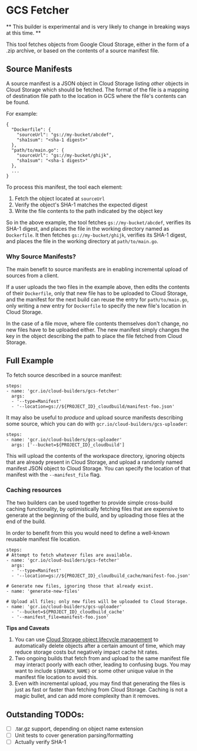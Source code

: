 # GCS Fetcher

** This builder is experimental and is very likely to change in breaking ways at
this time. **

This tool fetches objects from Google Cloud Storage, either in the form of a
.zip archive, or based on the contents of a source manifest file.

## Source Manifests

A source manifest is a JSON object in Cloud Storage listing *other* objects in
Cloud Storage which should be fetched. The format of the file is a mapping of
destination file path to the location in GCS where the file's contents can be
found.

For example:

```
{
  "Dockerfile": {
    "sourceUrl": "gs://my-bucket/abcdef",
    "sha1sum": "<sha-1 digest>"
  },
  "path/to/main.go": {
    "sourceUrl": "gs://my-bucket/ghijk",
    "sha1sum": "<sha-1 digest>"
  },
  ...
}
```

To process this manifest, the tool each element:

1. Fetch the object located at `sourceUrl`
1. Verify the object's SHA-1 matches the expected digest
1. Write the file contents to the path indicated by the object key

So in the above example, the tool fetches `gs://my-bucket/abcdef`, verifies its
SHA-1 digest, and places the file in the working directory named as
`Dockerfile`. It then fetches `gs://my-bucket/ghijk`, verifies its SHA-1 digest,
and places the file in the working directory at `path/to/main.go`.

### Why Source Manifests?

The main benefit to source manifests are in enabling incremental upload of
sources from a client.

If a user uploads the two files in the example above, then edits the contents of
their `Dockerfile`, only that new file has to be uploaded to Cloud Storage, and
the manifest for the next build can reuse the entry for `path/to/main.go`,
only writing a new entry for `Dockerfile` to specify the new file's location in
Cloud Storage.

In the case of a file move, where file contents themselves don't change, no new
files have to be uploaded either. The new manifest simply changes the key in the
object describing the path to place the file fetched from Cloud Storage.

## Full Example

To fetch source described in a source manifest:

```
steps:
- name: 'gcr.io/cloud-builders/gcs-fetcher'
  args:
  - '--type=Manifest'
  - '--location=gs://${PROJECT_ID}_cloudbuild/manifest-foo.json'
```


It may also be useful to _produce_ and upload source manifests describing some
source, which you can do with `gcr.io/cloud-builders/gcs-uploader`:

```
steps:
- name: 'gcr.io/cloud-builders/gcs-uploader'
  args: ['--bucket=${PROJECT_ID}_cloudbuild']
```

This will upload the contents of the workspace directory, ignoring objects that
are already present in Cloud Storage, and upload a randomly named manifest JSON
object to Cloud Storage. You can specify the location of that manifest with the
`--manifest_file` flag.

### Caching resources

The two builders can be used together to provide simple cross-build caching
functionality, by optimistically fetching files that are expensive to generate
at the beginning of the build, and by uploading those files at the end of the
build.

In order to benefit from this you would need to define a well-known reusable
manifest file location.

```
steps:
# Attempt to fetch whatever files are available.
- name: 'gcr.io/cloud-builders/gcs-fetcher'
  args:
  - '--type=Manifest'
  - '--location=gs://${PROJECT_ID}_cloudbuild_cache/manifest-foo.json'

# Generate new files, ignoring those that already exist.
- name: 'generate-new-files'

# Upload all files; only new files will be uploaded to Cloud Storage.
- name: 'gcr.io/cloud-builders/gcs-uploader'
  - '--bucket=${PROJECT_ID}_cloudbuild_cache'
  - '--manifest_file=manifest-foo.json'
```

**Tips and Caveats**

1. You can use [Cloud Storage object lifecycle
   management](https://cloud.google.com/storage/docs/lifecycle) to automatically
   delete objects after a certain amount of time, which may reduce storage costs
   but negatively impact cache hit rates.
1. Two ongoing builds that fetch from and upload to the same manifest file may
   interact poorly with each other, leading to confusing bugs. You may want to
   include `${BRANCH_NAME}` or some other unique value in the manifest file
   location to avoid this.
1. Even with incremental upload, you may find that generating the files is just
   as fast or faster than fetching from Cloud Storage. Caching is not a magic
   bullet, and can add more complexity than it removes.

## Outstanding TODOs:

- [ ] .tar.gz support, depending on object name extension
- [ ] Unit tests to cover generation parsing/formatting
- [ ] Actually verify SHA-1
